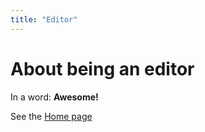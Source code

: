 ```yaml
---
title: "Editor"
---
```


# About being an editor

In a word: **Awesome!**

See the [Home page](/Docs/index.html)
